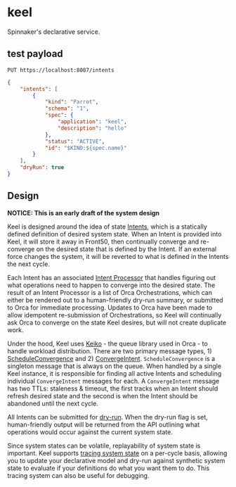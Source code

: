 # keel

Spinnaker's declarative service.

## test payload

`PUT https://localhost:8087/intents`

```json
{
	"intents": [
		{
			"kind": "Parrot",
			"schema": "1",
			"spec": {
				"application": "keel",
				"description": "hello"
			},
			"status": "ACTIVE",
			"id": "$KIND:${spec.name}"
		}
	],
	"dryRun": true
}
```

## Design

**NOTICE: This is an early draft of the system design**

Keel is designed around the idea of state [Intents][1], which is a statically defined
definition of desired system state. When an Intent is provided into Keel, it will store
it away in Front50, then continually converge and re-converge on the desired state that
is defined by the Intent. If an external force changes the system, it will be reverted
to what is defined in the Intents the next cycle.

Each Intent has an associated [Intent Processor][2] that handles figuring out what
operations need to happen to converge into the desired state. The result of an
Intent Processor is a list of Orca Orchestrations, which can either be rendered out to
a human-friendly dry-run summary, or submitted to Orca for immediate processing. Updates
to Orca have been made to allow idempotent re-submission of Orchestrations, so Keel will
continually ask Orca to converge on the state Keel desires, but will not create duplicate
work.

Under the hood, Keel uses [Keiko][3] - the queue library used in Orca - to handle workload
distribution. There are two primary message types, 1) [ScheduleConvergence][4] and 2) 
[ConvergeIntent][5]. `ScheduleConvergence` is a singleton message that is always on the
queue. When handled by a single Keel instance, it is responsible for finding all active
Intents and scheduling individual `ConvergeIntent` messages for each. A `ConvergeIntent`
message has two TTLs: staleness & timeout, the first tracks when an Intent should refresh
desired state and the second is when the Intent should be abandoned until the next cycle.

All Intents can be submitted for [dry-run][6]. When the dry-run flag is set, human-friendly
output will be returned from the API outlining what operations would occur against the 
current system state.

Since system states can be volatile, replayability of system state is important. Keel
supports [tracing system state][7] on a per-cycle basis, allowing you to update your declarative
model and dry-run against synthetic system state to evaluate if your definitions do what
you want them to do. This tracing system can also be useful for debugging.

[1]: https://github.com/spinnaker/keel/blob/master/keel-core/src/main/kotlin/com/netflix/spinnaker/keel/Intent.kt
[2]: https://github.com/spinnaker/keel/blob/master/keel-core/src/main/kotlin/com/netflix/spinnaker/keel/IntentProcessor.kt
[3]: https://github.com/spinnaker/keiko
[4]: https://github.com/spinnaker/keel/blob/master/keel-scheduler/src/main/kotlin/com/netflix/spinnaker/keel/scheduler/handler/ScheduleConvergeHandler.kt
[5]: https://github.com/spinnaker/keel/blob/master/keel-scheduler/src/main/kotlin/com/netflix/spinnaker/keel/scheduler/handler/ConvergeIntentHandler.kt
[6]: https://github.com/spinnaker/keel/blob/master/keel-core/src/main/kotlin/com/netflix/spinnaker/keel/dryrun/DryRunIntentLauncher.kt
[7]: https://github.com/spinnaker/keel/blob/master/keel-core/src/main/kotlin/com/netflix/spinnaker/keel/tracing/TraceRepository.kt
